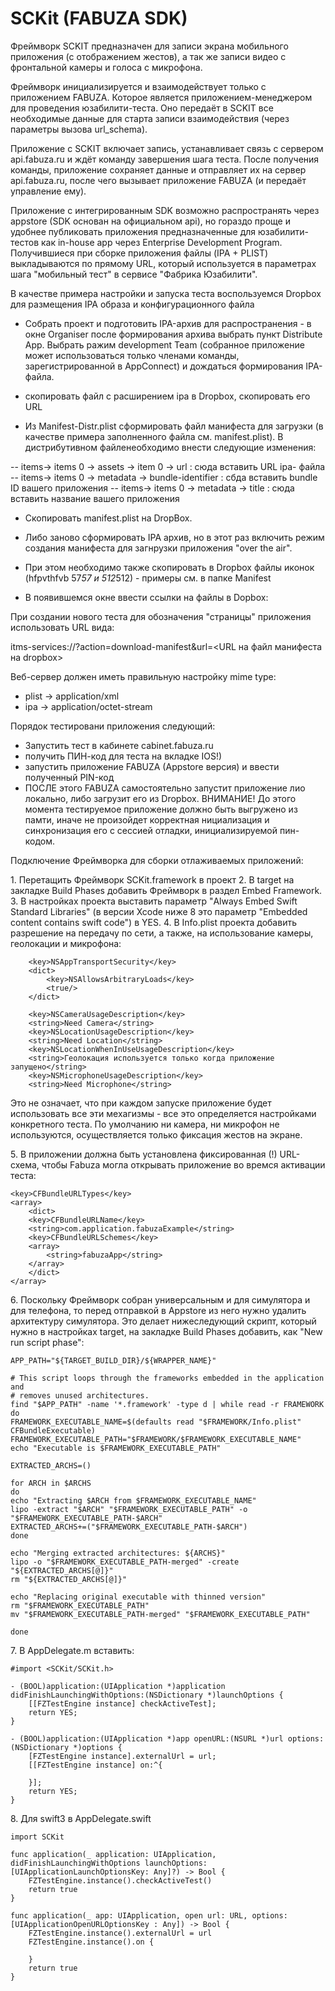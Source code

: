 # SCKit (FABUZA SDK)

Фреймворк SCKIT предназначен для записи экрана мобильного приложения (с отображением жестов), а так же записи видео с фронтальной камеры и голоса с микрофона.

Фреймворк инициализируется и взаимодействует только с приложением FABUZA. Которое является приложением-менеджером для проведения юзабилити-теста. Оно передаёт в SCKIT все необходимые данные для старта записи взаимодействия (через параметры вызова url_schema). 

Приложение с SCKIT включает запись, устанавливает связь с сервером api.fabuza.ru и ждёт команду завершения шага теста. После получения команды, приложение сохраняет данные и отправляет их на сервер api.fabuza.ru, после чего вызывает приложение FABUZA (и передаёт управление ему).

Приложение с интегрированным SDK возможно распространять через appstore (SDK основан на официальном api), но гораздо проще и удобнее публиковать приложения предназначенные для юзабилити-тестов как in-house app через Enterprise Development Program. Получившиеся при сборке приложения файлы (IPA + PLIST) выкладываются по прямому URL, который используется в параметрах шага "мобильный тест" в сервисе "Фабрика Юзабилити".


В качестве примера настройки и запуска теста воспользуемся Dropbox для размещения IPA образа и конфигурационного файла

- Собрать проект и подготовить IPA-архив для распространения - в окне Organiser после формирования архива выбрать пункт Distribute App. Выбрать ражим development Team (собранное приложение может использоваться только членами команды, зарегистрированной в AppConnect) и дождаться формирования IPA-файла. 

- скопировать файл с расширением ipa в Dropbox, скопировать его URL

- Из Manifest-Distr.plist сформировать файл манифеста для загрузки (в качестве примера заполненного файла см. manifest.plist). В дистрибутивном файленеобходимо внести следующие изменения:

-- items-> items 0 -> assets -> item 0 -> url : сюда вставить URL ipa- файла
-- items-> items 0 -> metadata -> bundle-identifier : сбда вставить bundle ID вашего приложения
--  items-> items 0 -> metadata -> title : сюда вставить название вашего приложения

- Скопировать manifest.plist  на DropBox. 

- Либо заново сформировать IPA архив, но в этот раз включить режим создания манифеста для загнрузки приложения "over the air". 

- При этом необходимо также скопировать в Dropbox файлы иконок (hfpvthfvb 57*57 и 512*512) - примеры см. в папке Manifest

 - В появившемся окне ввести ссылки на файлы в Dopbox:

При создании нового теста для обозначения "страницы" приложения использовать URL вида: 

itms-services://?action=download-manifest&url=<URL на файл манифеста на dropbox>

Веб-сервер должен иметь правильную настройку mime type:
* plist -> application/xml
* ipa -> application/octet-stream

Порядок тестировани приложения следующий: 

- Запустить тест в кабинете cabinet.fabuza.ru
- получить ПИН-код для теста на вкладке IOS!)
- запустить приложение FABUZA (Appstore версия) и ввести полученный PIN-код
- ПОСЛЕ этого FABUZA самостоятельно запустит приложение лио локально, либо загрузит его из Dropbox.
ВНИМАНИЕ! До этого момента тестируемое приложение должно быть выгружено из памти, иначе не произойдет корректная нициализация и синхронизация его с сессией отладки, инициализируемой пин-кодом.


Подключение Фреймворка для сборки отлаживаемых приложений:

1\. Перетащить Фреймворк SCKit.framework в проект
2\. В target на закладке Build Phases добавить Фреймворк в раздел Embed Framework.
3\. В настройках проекта выставить параметр "Always Embed Swift Standard Libraries" (в версии Xcode ниже 8 это параметр "Embedded content contains swift code") в YES.
4\. В Info.plist проекта добавить разрешение на передачу по сети, а также, на использование камеры, геолокации и микрофона:
```
    <key>NSAppTransportSecurity</key>
    <dict>
        <key>NSAllowsArbitraryLoads</key>
        <true/>
    </dict>

    <key>NSCameraUsageDescription</key>
    <string>Need Camera</string>
    <key>NSLocationUsageDescription</key>
    <string>Need Location</string>
    <key>NSLocationWhenInUseUsageDescription</key>
    <string>Геолокация используется только когда приложение запущено</string>
    <key>NSMicrophoneUsageDescription</key>
    <string>Need Microphone</string>
```

Это не означает, что при каждом запуске приложение будет использовать все эти мехагизмы - все это определяется настройками конкретного теста. По умолчанию ни камера, ни микрофон не используются, осуществляется только фиксация жестов на экране. 


5\. В приложении должна быть установлена фиксированная (!) URL-схема, чтобы Fabuza могла открывать приложение во времся активации теста:

```
<key>CFBundleURLTypes</key>
<array>
    <dict>
    <key>CFBundleURLName</key>
    <string>com.application.fabuzaExample</string>
    <key>CFBundleURLSchemes</key>
    <array>
        <string>fabuzaApp</string>
    </array>
    </dict>
</array>
```

6\. Поскольку Фреймворк собран универсальным и для симулятора и для телефона, то перед отправкой в Appstore из него нужно удалить архитектуру симулятора. Это делает нижеследующий скрипт, который нужно в настройках target, на закладке Build Phases добавить, как "New run script phase":

```
APP_PATH="${TARGET_BUILD_DIR}/${WRAPPER_NAME}"

# This script loops through the frameworks embedded in the application and
# removes unused architectures.
find "$APP_PATH" -name '*.framework' -type d | while read -r FRAMEWORK
do
FRAMEWORK_EXECUTABLE_NAME=$(defaults read "$FRAMEWORK/Info.plist" CFBundleExecutable)
FRAMEWORK_EXECUTABLE_PATH="$FRAMEWORK/$FRAMEWORK_EXECUTABLE_NAME"
echo "Executable is $FRAMEWORK_EXECUTABLE_PATH"

EXTRACTED_ARCHS=()

for ARCH in $ARCHS
do
echo "Extracting $ARCH from $FRAMEWORK_EXECUTABLE_NAME"
lipo -extract "$ARCH" "$FRAMEWORK_EXECUTABLE_PATH" -o "$FRAMEWORK_EXECUTABLE_PATH-$ARCH"
EXTRACTED_ARCHS+=("$FRAMEWORK_EXECUTABLE_PATH-$ARCH")
done

echo "Merging extracted architectures: ${ARCHS}"
lipo -o "$FRAMEWORK_EXECUTABLE_PATH-merged" -create "${EXTRACTED_ARCHS[@]}"
rm "${EXTRACTED_ARCHS[@]}"

echo "Replacing original executable with thinned version"
rm "$FRAMEWORK_EXECUTABLE_PATH"
mv "$FRAMEWORK_EXECUTABLE_PATH-merged" "$FRAMEWORK_EXECUTABLE_PATH"

done
```


7\. В AppDelegate.m вставить:

```
#import <SCKit/SCKit.h>

- (BOOL)application:(UIApplication *)application didFinishLaunchingWithOptions:(NSDictionary *)launchOptions {
    [[FZTestEngine instance] checkActiveTest];
    return YES;
}

- (BOOL)application:(UIApplication *)app openURL:(NSURL *)url options:(NSDictionary *)options {
    [FZTestEngine instance].externalUrl = url;
    [[FZTestEngine instance] on:^{
    
    }];
    return YES;
}
```

8\. Для swift3 в AppDelegate.swift

```
import SCKit

func application(_ application: UIApplication, didFinishLaunchingWithOptions launchOptions: [UIApplicationLaunchOptionsKey: Any]?) -> Bool {
    FZTestEngine.instance().checkActiveTest()
    return true
}

func application(_ app: UIApplication, open url: URL, options: [UIApplicationOpenURLOptionsKey : Any]) -> Bool {
    FZTestEngine.instance().externalUrl = url
    FZTestEngine.instance().on {
    
    }
    return true
}
```

